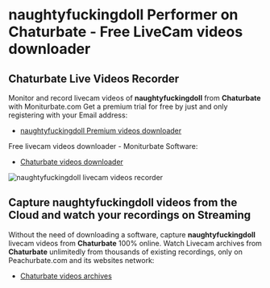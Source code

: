 # naughtyfuckingdoll Performer on Chaturbate - Free LiveCam videos downloader

## Chaturbate Live Videos Recorder

Monitor and record livecam videos of **naughtyfuckingdoll** from **Chaturbate** with Moniturbate.com
Get a premium trial for free by just and only registering with your Email address:
* [naughtyfuckingdoll Premium videos downloader](https://moniturbate.com/request-demo-licence-key.html)

Free livecam videos downloader - Moniturbate Software:
* [Chaturbate videos downloader](https://moniturbate.com/moniturbate-download-software.html)

![naughtyfuckingdoll livecam videos recorder](https://peachurnet.com/templates/moniturbate-software.png)


## Capture naughtyfuckingdoll videos from the Cloud and watch your recordings on Streaming

Without the need of downloading a software, capture **naughtyfuckingdoll** livecam videos from **Chaturbate** 100% online.
Watch Livecam archives from **Chaturbate** unlimitedly from thousands of existing recordings, only on Peachurbate.com and its websites network:
* [Chaturbate videos archives](https://peachurnet.com/)